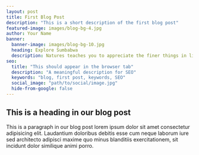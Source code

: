 ```yaml
---
layout: post
title: First Blog Post 
description: "This is a short description of the first blog post"
featured-image: images/blog-bg-4.jpg
author: Your Name
banner:
  banner-image: images/blog-bg-10.jpg
  heading: Explore Sumbabwa
  description: Natures teaches you to appreciate the finer things in life, to be present, live in the moment and just breath.
seo: 
  title: "This should appear in the browser tab"
  description: "A meaningful description for SEO"
  keywords: "blog, first post, keywords, SEO"
  social_image: "path/to/social/image.jpg"
  hide-from-google: false
---
```



## This is a heading in our blog post 

This  is a paragraph in our blog post lorem ipsum dolor sit amet consectetur adipisicing elit. Laudantium doloribus debitis esse cum neque laborum iure sed architecto adipisci maxime quo minus blanditiis exercitationem, sit incidunt dolor similique animi porro.
